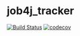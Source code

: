 # job4j_tracker
[![Build Status](https://travis-ci.org/Mimilun/job4j_tracker.svg?branch=master)](https://travis-ci.org/Mimilun/job4j_tracker)
[![codecov](https://codecov.io/gh/Mimilun/job4j_tracker/branch/master/graph/badge.svg?token=WESA4J2Y33)](https://codecov.io/gh/Mimilun/job4j_tracker)